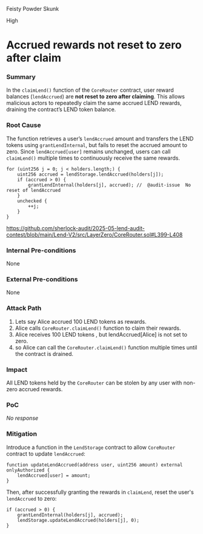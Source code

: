 Feisty Powder Skunk

High

# Accrued rewards not reset to zero after claim

### Summary

In the `claimLend()` function of the `CoreRouter` contract, user reward balances (`lendAccrued`) are **not reset to zero after claiming**. This allows malicious actors to repeatedly claim the same accrued LEND rewards, draining the contract’s LEND token balance.

### Root Cause

The function retrieves a user’s `lendAccrued` amount and transfers the LEND tokens using `grantLendInternal`, but fails to reset the accrued amount to zero. Since `lendAccrued[user]` remains unchanged, users can call `claimLend()` multiple times to continuously receive the same rewards.

```solidity
for (uint256 j = 0; j < holders.length;) {
    uint256 accrued = lendStorage.lendAccrued(holders[j]);
    if (accrued > 0) {
        grantLendInternal(holders[j], accrued); //  @audit-issue  No reset of lendAccrued
    }
    unchecked {
        ++j;
    }
}

```
https://github.com/sherlock-audit/2025-05-lend-audit-contest/blob/main/Lend-V2/src/LayerZero/CoreRouter.sol#L399-L408

### Internal Pre-conditions

None

### External Pre-conditions

None

### Attack Path

1. Lets say Alice accrued 100 LEND tokens as rewards.
2. Alice calls `CoreRouter.claimLend()` function to claim their rewards.
3. Alice receives 100 LEND tokens , but lendAccrued[Alice] is not set to zero.
4. so Alice can call the `CoreRouter.claimLend()` function multiple times until the contract is drained.

### Impact

All LEND tokens held by the `CoreRouter` can be stolen by any user with non-zero accrued rewards.

### PoC

_No response_

### Mitigation


Introduce a function in the `LendStorage` contract to allow `CoreRouter` contract to update `lendAccrued`:

```solidity
function updateLendAccrued(address user, uint256 amount) external onlyAuthorized {
    lendAccrued[user] = amount;
}
```

Then, after successfully granting the rewards in `claimLend`, reset the user's `lendAccrued` to zero:
```solidity
if (accrued > 0) {
    grantLendInternal(holders[j], accrued);
    lendStorage.updateLendAccrued(holders[j], 0);
}
```

